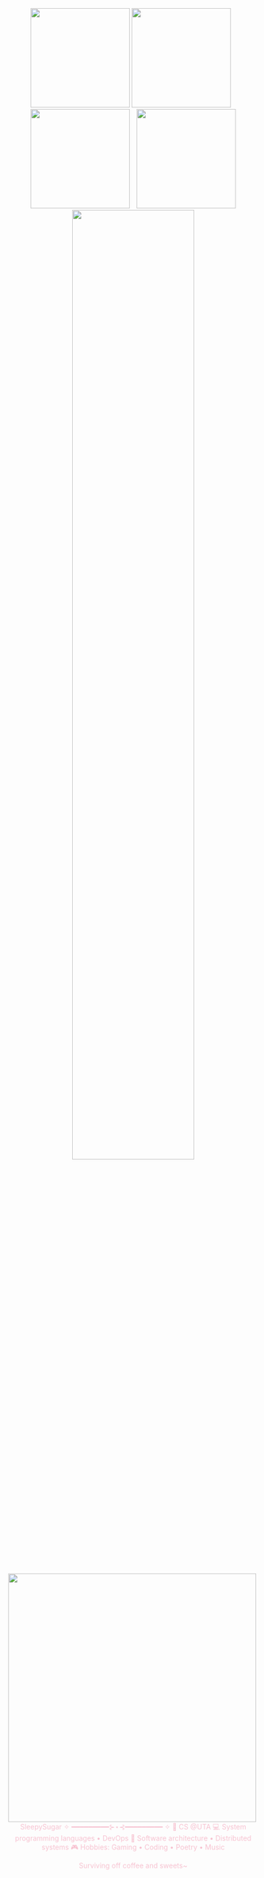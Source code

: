 
<div align="center">
  <img src="https://static.myfigurecollection.net/upload/pictures/2023/04/07/3538695.gif" width="200"/>
  <img src="https://static.myfigurecollection.net/upload/pictures/2023/04/07/3538695.gif" width="200" style="margin-right: 10px;"/>
  <img src="https://static.myfigurecollection.net/upload/pictures/2023/04/07/3538695.gif" width="200" style="margin-right: 10px;"/>
  <img src="https://static.myfigurecollection.net/upload/pictures/2023/04/07/3538695.gif" width="200"/>
</div>

<div align="center">
<img src="https://readme-typing-svg.demolab.com/demo/?font=The+Girl+Next+Door&weight=500&size=70&duration=2500&pause=100&color=F7C3D1&center=true&multiline=true&repeat=false&width=1300&height=165&lines=Hi+there!;Welcome+to+my+page+%E2%99%A1" width="70%" />
</div>

<div align="center">


<img src="https://images-ext-1.discordapp.net/external/OTbJ_LmcTTMaj2Ojq5LOpbTSMi59ZnR4Z20LKEP_3G4/https/i.pinimg.com/originals/16/c2/41/16c24137ad4ce2e32a3eb1b8c4a659aa.gif?width=600&height=338" width="500px" align="left"/>

<span style="color:#F7C3D1FF;">

  SleepySugar
  ✧ ━━━━━━━━━⊱⋆⊰━━━━━━━━━ ✧
  💼 CS @UTA
  💻 System programming languages • DevOps 
  📖 Software architecture • Distributed systems
  🎮 Hobbies: Gaming • Coding • Poetry • Music

  Surviving off coffee and sweets~

</span>
</div>

